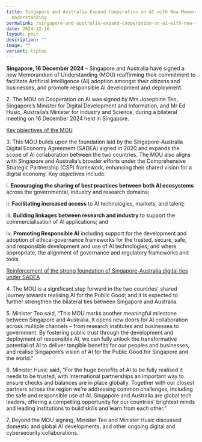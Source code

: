 ```yaml
---
title: Singapore and Australia Expand Cooperation on AI with New Memorandum of
  Understanding
permalink: /singapore-and-australia-expand-cooperation-on-ai-with-new-memorandum-of-understanding/
date: 2024-12-16
layout: post
description: ""
image: ""
variant: tiptap
---
```

<p><strong>Singapore, 16 December 2024</strong> – Singapore and Australia
have signed a new Memorandum of Understanding (MOU) reaffirming their commitment
to facilitate Artificial Intelligence (AI) adoption amongst their citizens
and businesses, and promote responsible AI development and deployment.</p>
<p>2. The MOU on Cooperation on AI was signed by Mrs Josephine Teo, Singapore’s
Minister for Digital Development and Information, and Mr Ed Husic, Australia’s
Minister for Industry and Science, during a bilateral meeting on 16 December
2024 held in Singapore.</p>
<p><u>Key objectives of the MOU</u>
</p>
<p>3. This MOU builds upon the foundation laid by the Singapore-Australia
Digital Economy Agreement (SADEA) signed in 2020 and expands the scope
of AI collaboration between the two countries. The MOU also aligns with
Singapore and Australia’s broader efforts under the Comprehensive Strategic
Partnership (CSP) framework, enhancing their shared vision for a digital
economy. Key objectives include:</p>
<p>i. <strong>Encouraging the sharing of best practices between both Al ecosystems</strong> across
the governmental, industry and research domains;</p>
<p>ii. <strong>Facilitating increased access</strong> to Al technologies, markets,
and talent;</p>
<p>iii. <strong>Building linkages</strong>  <strong>between research and industry</strong> to
support the commercialisation of Al applications; and</p>
<p>iv. <strong>Promoting Responsible AI</strong> including support for the
development and adoption of ethical governance frameworks for the trusted,
secure, safe, and responsible development and use of Al technologies; and
where appropriate, the alignment of governance and regulatory frameworks
and tools.</p>
<p><u>Reinforcement of the strong foundation of Singapore-Australia digital ties under SADEA</u>
</p>
<p>4. The MOU is a significant step forward in the two countries' shared
journey towards realising AI for the Public Good; and it is expected to
further strengthen the bilateral ties between Singapore and Australia.</p>
<p>5. Minister Teo said, “This MOU marks another meaningful milestone between
Singapore and Australia. It opens new doors for AI collaboration across
multiple channels – from research institutes and businesses to government.
By fostering public trust through the development and deployment of responsible
AI, we can fully unlock the transformative potential of AI to deliver tangible
benefits for our peoples and businesses, and realise Singapore’s vision
of AI for the Public Good for Singapore and the world.”</p>
<p>6. Minister Husic said, “For the huge benefits of AI to be fully realised
it needs to be trusted, with international partnerships an important way
to ensure checks and balances are in place globally. Together with our
closest partners across the region we’re addressing common challenges,
including the safe and responsible use of AI. Singapore and Australia are
global tech leaders, offering a compelling opportunity for our countries’
brightest minds and leading institutions to build skills and learn from
each other.”</p>
<p>7. Beyond the MOU signing, Minister Teo and Minister Husic discussed domestic
and global AI developments, and other ongoing digital and cybersecurity
collaborations.</p>